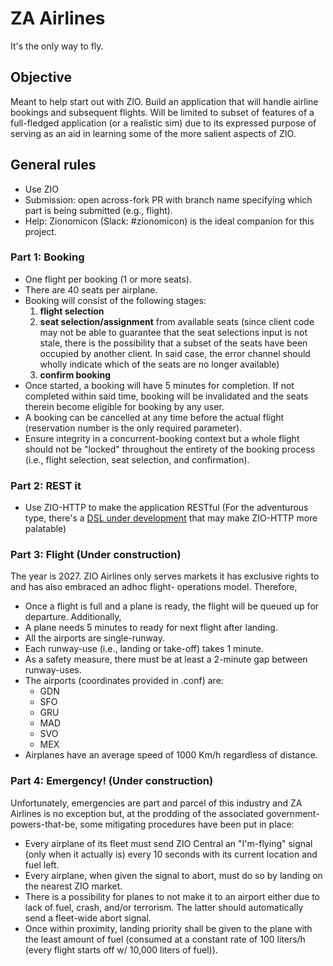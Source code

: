 # ZA Airlines
It's the only way to fly.

## Objective
Meant to help start out with ZIO. Build an application that will handle airline bookings and subsequent flights. Will be 
limited to subset of features of a full-fledged application (or a realistic sim) due to its expressed purpose of serving
as an aid in learning some of the more salient aspects of ZIO.

## General rules
- Use ZIO
- Submission: open across-fork PR with branch name specifying which part is being submitted (e.g., flight).
- Help: Zionomicon (Slack: #zionomicon) is the ideal companion for this project.

### Part 1: Booking
- One flight per booking (1 or more seats).
- There are 40 seats per airplane.
- Booking will consist of the following stages: 
  1. **flight selection**
  2. **seat selection/assignment** from available seats (since client code may not be able to guarantee that the seat 
selections input is not stale, there is the possibility that a subset of the seats have been 
occupied by another client. In said case, the error channel should wholly indicate which of the seats are no longer 
available)
  3. **confirm booking**
- Once started, a booking will have 5 minutes for completion. If not completed within said time, booking will be 
invalidated and the seats therein become eligible for booking by any user.
- A booking can be cancelled at any time before the actual flight (reservation number is the only required parameter).
- Ensure integrity in a concurrent-booking context but a whole flight should not be "locked" throughout the entirety of
the booking process (i.e., flight selection, seat selection, and confirmation).

### Part 2: REST it
- Use ZIO-HTTP to make the application RESTful (For the adventurous type, there's a [DSL under
development](https://github.com/kitlangton/zio-app) that may make ZIO-HTTP more palatable)

### Part 3: Flight (Under construction)
The year is 2027. ZIO Airlines only serves markets it has exclusive rights to and has also embraced an adhoc flight-
operations model. Therefore, 
- Once a flight is full and a plane is ready, the flight will be queued up for departure. Additionally,
- A plane needs 5 minutes to ready for next flight after landing.
- All the airports are single-runway.
- Each runway-use (i.e., landing or take-off) takes 1 minute.
- As a safety measure, there must be at least a 2-minute gap between runway-uses.
- The airports (coordinates provided in .conf) are:
  - GDN
  - SFO
  - GRU
  - MAD
  - SVO
  - MEX
- Airplanes have an average speed of 1000 Km/h regardless of distance.

### Part 4: Emergency! (Under construction)
Unfortunately, emergencies are part and parcel of this industry and ZA Airlines is no exception but, at the 
prodding of the associated government-powers-that-be, some mitigating procedures have been put in place:
- Every airplane of its fleet must send ZIO Central an "I'm-flying" signal (only when it actually is) every 10 seconds 
with its current location and fuel left.
- Every airplane, when given the signal to abort, must do so by landing on the nearest ZIO market.
- There is a possibility for planes to not make it to an airport either due to lack of fuel, crash, and/or terrorism.
The latter should automatically send a fleet-wide abort signal.
- Once within proximity, landing priority shall be given to the plane with the least amount of fuel (consumed at a 
constant rate of 100 liters/h (every flight starts off w/ 10,000 liters of fuel)).

